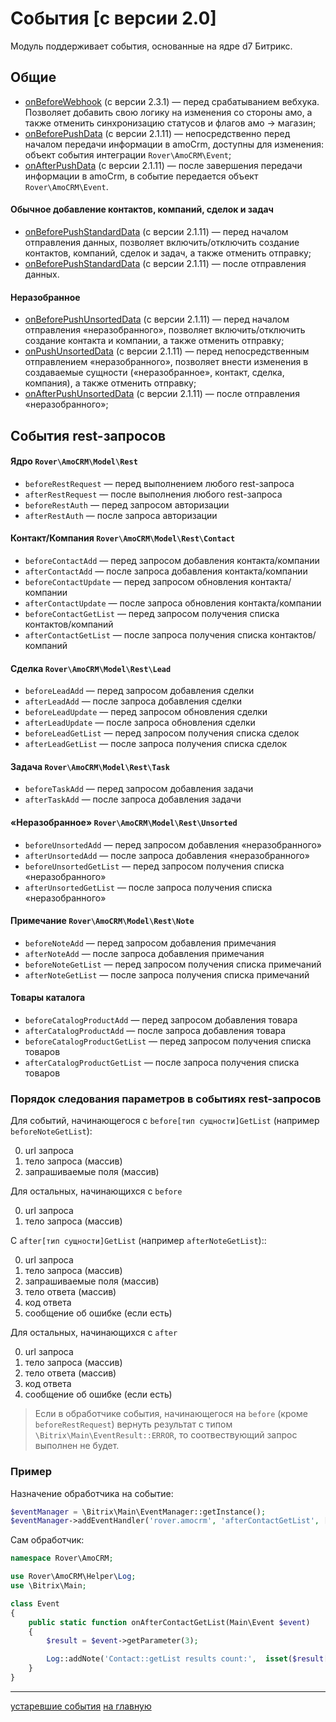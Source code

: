 # События [с версии 2.0]
Модуль поддерживает события, основанные на ядре d7 Битрикс.

## Общие
* [onBeforeWebhook](./events/onbeforewebhook.md) (с версии 2.3.1) — перед срабатыванием вебхука. Позволяет добавить свою логику на изменения со стороны амо, а также отменить синхронизацию статусов и флагов амо -> магазин;
* [onBeforePushData](./events/onbeforepushdata.md) (с версии 2.1.11) — непосредственно перед началом передачи информации в amoCrm, доступны для изменения: объект события интеграции `Rover\AmoCRM\Event`;
* [onAfterPushData](./events/onafterpushdata.md) (с версии 2.1.11) — после завершения передачи информации в amoCrm, в событие передается объект `Rover\AmoCRM\Event`.

#### Обычное добавление контактов, компаний, сделок и задач
* [onBeforePushStandardData](./events/onbeforepushstandarddata.md) (с версии 2.1.11) — перед началом отправления данных, позволяет включить/отключить создание контактов, компаний, сделок и задач, а также отменить отправку;
* [onBeforePushStandardData](./events/onafterpushstandarddata.md) (с версии 2.1.11) — после отправления данных.

#### Неразобранное
* [onBeforePushUnsortedData](./events/onbeforepushunsorteddata.md) (с версии 2.1.11) — перед началом отправления «неразобранного», позволяет включить/отключить создание контакта и компании, а также отменить отправку;
* [onPushUnsortedData](./events/onpushunsorteddata.md) (с версии 2.1.11) — перед непосредственным отправлением «неразобранного», позволяет внести изменения в создаваемые сущности («неразобранное», контакт, сделка, компания), а также отменить отправку;
* [onAfterPushUnsortedData](./events/onafterpushunsorteddata.md) (с версии 2.1.11) — после отправления «неразобранного»;
  
## События rest-запросов
#### Ядро `Rover\AmoCRM\Model\Rest`
* `beforeRestRequest` — перед выполнением любого rest-запроса
* `afterRestRequest` — после выполнения любого rest-запроса
* `beforeRestAuth` — перед запросом авторизации
* `afterRestAuth` — после запроса авторизации

#### Контакт/Компания `Rover\AmoCRM\Model\Rest\Contact`
* `beforeContactAdd` — перед запросом добавления контакта/компании
* `afterContactAdd` — после запроса добавления контакта/компании
* `beforeContactUpdate` — перед запросом обновления контакта/компании
* `afterContactUpdate` — после запроса обновления контакта/компании
* `beforeContactGetList` — перед запросом получения списка контактов/компаний
* `afterContactGetList` — после запроса получения списка контактов/компаний
    
#### Сделка `Rover\AmoCRM\Model\Rest\Lead`
* `beforeLeadAdd` — перед запросом добавления сделки
* `afterLeadAdd` — после запроса добавления сделки
* `beforeLeadUpdate` — перед запросом обновления сделки
* `afterLeadUpdate` — после запроса обновления сделки
* `beforeLeadGetList` — перед запросом получения списка сделок
* `afterLeadGetList` — после запроса получения списка сделок

#### Задача `Rover\AmoCRM\Model\Rest\Task`
* `beforeTaskAdd` — перед запросом добавления задачи
* `afterTaskAdd` — после запроса добавления задачи

#### «Неразобранное» `Rover\AmoCRM\Model\Rest\Unsorted`
* `beforeUnsortedAdd` — перед запросом добавления «неразобранного»
* `afterUnsortedAdd` — после запроса добавления «неразобранного»
* `beforeUnsortedGetList` — перед запросом получения списка «неразобранного»
* `afterUnsortedGetList` — после запроса получения списка «неразобранного»
    
#### Примечание `Rover\AmoCRM\Model\Rest\Note`
* `beforeNoteAdd` — перед запросом добавления примечания
* `afterNoteAdd` — после запроса добавления примечания
* `beforeNoteGetList` — перед запросом получения списка примечаний
* `afterNoteGetList` — после запроса получения списка примечаний

#### Товары каталога
* `beforeCatalogProductAdd` — перед запросом добавления товара
* `afterCatalogProductAdd` — после запроса добавления товара
* `beforeCatalogProductGetList` — перед запросом получения списка товаров
* `afterCatalogProductGetList` — после запроса получения списка товаров

### Порядок следования параметров в событиях rest-запросов  
Для событий, начинающегося с `before[тип сущности]GetList` (например `beforeNoteGetList`):

0. url запроса
1. тело запроса (массив)
2. запрашиваемые поля (массив)

Для остальных, начинающихся с `before`

0. url запроса
1. тело запроса (массив)

С `after[тип сущности]GetList` (например `afterNoteGetList`)::

0. url запроса
1. тело запроса (массив)
2. запрашиваемые поля (массив)
3. тело ответа (массив)
4. код ответа
5. сообщение об ошибке (если есть)

Для остальных, начинающихся с `after`

0. url запроса
1. тело запроса (массив)
2. тело ответа (массив)
3. код ответа
4. сообщение об ошибке (если есть)

> Если в обработчике события, начинающегося на `before` (кроме `beforeRestRequest`) вернуть результат с типом `\Bitrix\Main\EventResult::ERROR`, то соотвествующий запрос выполнен не будет.

### Пример
Назначение обработчика на событие:
```php
$eventManager = \Bitrix\Main\EventManager::getInstance();
$eventManager->addEventHandler('rover.amocrm', 'afterContactGetList', ['\Rover\AmoCRM\Event', 'onAfterContactGetList']);
```
Сам обработчик:
```php 
namespace Rover\AmoCRM;

use Rover\AmoCRM\Helper\Log;
use \Bitrix\Main;

class Event
{
    public static function onAfterContactGetList(Main\Event $event)
    {
        $result = $event->getParameter(3);

        Log::addNote('Contact::getList results count:',  isset($result['_embedded']['items']) ? count($result['_embedded']['items']) : 0);
    }
}
```

---
[устаревшие события](./events/outdated.md)
[на главную](./README.MD)    